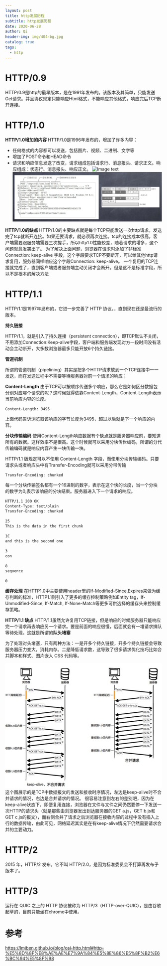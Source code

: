 ```yaml
---
layout: post
title: http发展历程
subtitle: http发展历程
date: 2020-06-28
author: Qi
header-img: img/404-bg.jpg
catalog: true
tags:
  - http
---
```


# HTTP/0.9
HTTP/0.9是http的最早版本，是在1991年发布的。该版本及其简单，只能发送Get请求。并且协议规定只能响应Html格式，不能响应其他格式，响应完后TCP断开连接。


# HTTP/1.0

**HTTP/1.0增加的内容**
HTTP/1.0是1996年发布的，增加了许多内容：
- 任何格式的内容都可以发送，包括图片、视频、二进制、文字等
- 增加了POST命令和HEAD命令
- 请求和响应信息发送了改变，请求组成包括请求行、消息报头、请求正文。响应组成：状态行、消息报头、响应正文。
![Image text](/img/WechatIMG882.png)
![Image text](/img/WechatIMG877.png)

**HTTP/1.0的缺点**
HTTP/1.0的主要缺点就是每个TCP只能发送一次http请求，发送完了tcp就断开连接。如果还要请求，就必须再次连接。tcp的连接成本很高，客户端需要跟服务端需要三次握手，所以http1.0性能较差，随着请求的增多，这个问题就愈发突出了。
为了解决上面问题，浏览器在请求时添加了非标准Connection: keep-alive 字段，这个字段要求TCP不要断开，可以给其他http请求复用，服务器同样响应这个字段Connection: keep-alive。
一个复用的TCP连接就完成了，直到客户端或者服务端主动关闭才会断开。但是这不是标准字段，所以不是根本的解决方法

# HTTP/1.1

HTTP/1.1是1997年发布的，它进一步完善了 HTTP 协议，，直到现在还是最流行的版本。

**持久链接**

HTTP/1.1，就是引入了持久连接（persistent connection），即TCP默认不关闭，不用添加Connection:Keep-alive字段，客户端和服务端发现对方一段时间没有活动会主动断开，大多数浏览器最多只能开放6个持久链接。

**管道机制**

所谓的管道机制（pipelining）其实是把多个HTTP请求放到一个TCP连接中一一发送，而在发送过程中不需要等待服务器对前一个请求的响应；

**Content-Length**
由于TCP可以按顺序传送多个响应，那么它是如何区分数据包分别对应哪个请求的呢？这时候就得依靠Content-Length，Content-Length表示当前响应内容的长度。
```
Content-Length: 3495

```
上面代码告诉浏览器该响应的字节长度为3495，超过以后就是下一个响应的内容。

**分块传输编码**
使用Content-Length响应数据有个缺点就是服务器响应前，要知道所有的数据。这样效率不是很高。这个时候就可以采用分块传世编码，所谓的分代传输编码就是响应内容产生一块传输一块。

HTTP/1.1 版规定可以不使用 Content-Length 字段，而使用分块传输编码。只要请求头或者响应头中有Transfer-Encoding就可以采用分带传输

```
Transfer-Encoding: chunked
```
每一个分块传输签名都有一个16进制的数字，表示在这个快的长度，当一个分块的数字为0,表示该响应的分块结束。服务器进入下一个请求的响应。

```
HTTP/1.1 200 OK
Content-Type: text/plain
Transfer-Encoding: chunked

25
This is the data in the first chunk

1C
and this is the second one

3
con

8
sequence

0
```

**缓存处理**
在HTTP1.0中主要使用header里的If-Modified-Since,Expires来做为缓存判断的标准，HTTP1.1则引入了更多的缓存控制策略例如Entity tag，If-Unmodified-Since, If-Match, If-None-Match等更多可供选择的缓存头来控制缓存策略。

**HTTP/1.1 缺点**
HTTP/1.1虽然允许复用TCP链接，但是响应的时候服务器只能响应完一个请求再去响应另一个请求。要是前面的响应很慢，后面就会有一堆请求排队等待处理。这就是所谓的**队头堵塞**

为了处理对头堵塞，只有两种方法：一是开多个持久链接，开多个持久链接会导致服务器压力变大，消耗内存。二是降低请求数，这导致了很多请求优化技巧比如合并脚本和样式、图片嵌入 CSS 代码等。

![Image text](/img/WechatIMG788.png)
这个图展示的是TCP中数据报文的发送和接收时序情况，左边是keep-alive时不合并请求的情况，右边是合并请求的情况。
很容易注意到左右的差别吧，因为在keep-alive状态下，即便复用连接，浏览器在文件与文件之间仍然要停一下发送一次HTTP的请求头（就是那些由浏览器发出到达服务器的GET a.js，GET b.js和GET c.js的报文），而右侧合并了请求之后浏览器在接收内容的过程中没有插入上行的数据传输，由此可见，网络延迟其实是在有keep-alive情况下仍然需要请求合并的主要动力。

# HTTP/2
2015 年，HTTP/2 发布。它不叫 HTTP/2.0，是因为标准委员会不打算再发布子版本了。

# HTTP/3
运行在 QUIC 之上的 HTTP 协议被称为 HTTP/3（HTTP-over-QUIC），是由谷歌起草的，目前只能坐在chrome中使用。

# 参考

https://lmjben.github.io/blog/osi-http.html#http-%E5%8D%8F%E8%AE%AE%E7%9A%84%E5%8E%86%E5%8F%B2%E6%BC%94%E5%8F%98